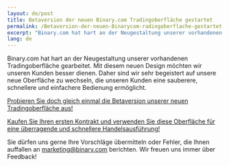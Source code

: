 ```yaml
---
layout: de/post
title: Betaversion der neuen Binary.com Tradingoberfläche gestartet
permalink: /Betaversion-der-neuen-Binarycom-radingoberflache-gestartet
excerpt: "Binary.com hat hart an der Neugestaltung unserer vorhandenen Tradingoberfläche gearbeitet. Mit diesem neuen Design möchten wir unseren Kunden besser dienen. Daher sind wir auch sehr auf die Hinwendung zu einer neuen Oberfläche gespannt..."
lang: de 
---
```



Binary.com hat hart an der Neugestaltung unserer vorhandenen Tradingoberfläche gearbeitet. Mit diesem neuen Design möchten wir unseren Kunden besser dienen. Daher sind wir sehr begeistert auf unsere neue Oberfläche zu wechseln, die unseren Kunden eine sauberere, schnellere und einfachere Bedienung ermöglicht.

[Probieren Sie doch gleich einmal die Betaversion unserer neuen Tradingoberfläche aus!](https://www.binary.com/trading?utm_source=social&utm_medium=blog&utm_campaign=WhatsNew)

[Kaufen Sie Ihren ersten Kontrakt und verwenden Sie diese Oberfläche für eine überragende und schnellere Handelsausführung!](https://www.binary.com/trading?utm_source=social&utm_medium=blog&utm_campaign=WhatsNew)

Sie dürfen uns gerne Ihre Vorschläge übermitteln oder Fehler, die Ihnen auffallen an [marketing@binary.com](mailto:marketing@binary.com) berichten. Wir freuen uns immer über Feedback!
